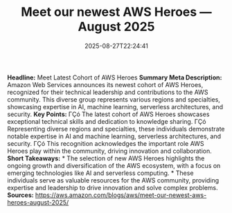﻿---
title: "Meet our newest AWS Heroes — August 2025"
date: "2025-08-27T22:24:41"
category: "Markets"
summary: ""
slug: "meet our newest aws heroes  august 2025"
source_urls:
  - "https://aws.amazon.com/blogs/aws/meet-our-newest-aws-heroes-august-2025/"
seo:
  title: "Meet our newest AWS Heroes — August 2025 | Hash n Hedge"
  description: ""
  keywords: ["news", "markets", "brief"]
---
**Headline:** Meet Latest Cohort of AWS Heroes  **Summary Meta Description:** Amazon Web Services announces its newest cohort of AWS Heroes, recognized for their technical leadership and contributions to the AWS community. This diverse group represents various regions and specialties, showcasing expertise in AI, machine learning, serverless architectures, and security.  **Key Points:**  ΓÇó The latest cohort of AWS Heroes showcases exceptional technical skills and dedication to knowledge sharing. ΓÇó Representing diverse regions and specialties, these individuals demonstrate notable expertise in AI and machine learning, serverless architectures, and security. ΓÇó This recognition acknowledges the important role AWS Heroes play within the community, driving innovation and collaboration.  **Short Takeaways:**  * The selection of new AWS Heroes highlights the ongoing growth and diversification of the AWS ecosystem, with a focus on emerging technologies like AI and serverless computing. * These individuals serve as valuable resources for the AWS community, providing expertise and leadership to drive innovation and solve complex problems.  **Sources:** https://aws.amazon.com/blogs/aws/meet-our-newest-aws-heroes-august-2025/ 

